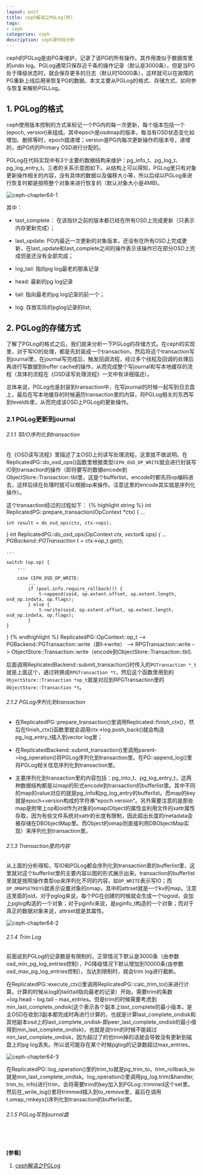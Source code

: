 ```yaml
---
layout: post
title: ceph解读之PGLog(转)
tags:
- ceph
categories: ceph
description: ceph源代码分析
---
```



ceph的PGLog是由PG来维护，记录了该PG的所有操作。其作用类似于数据库里的undo log。PGLog通常只保存近千条的操作记录（默认是3000条），但是当PG处于降级状态时，就会保存更多的日志（默认时10000条），这样就可以在故障的PG重新上线后用来恢复PG的数据。本文主要从PGLog的格式、存储方式、如何参与恢复来解析PGLLog。





<!-- more -->

## 1. PGLog的格式

ceph使用版本控制的方式来标记一个PG内的每一次更新，每个版本包括一个(epoch, version)来组成。其中epoch是osdmap的版本，每当有OSD状态变化如增加、删除等时，epoch就递增；version是PG内每次更新操作的版本号，递增的，由PG内的Primary OSD进行分配的。

PGLog在代码实现中有3个主要的数据结构来维护：pg_info_t、pg_log_t、pg_log_entry_t。三者的关系示意图如下。从结构上可以得知，PGLog里只有对象更新操作相关的内容，没有具体的数据以及偏移大小等，所以后续以PGLog来进行恢复时都是按照整个对象来进行恢复的（默认对象大小是4MB)。

![ceph-chapter64-1](https://ivanzz1001.github.io/records/assets/img/ceph/sca/ceph_chapter64_1.png)


其中：

* last_complete： 在该指针之前的版本都已经在所有OSD上完成更新（只表示内存更新完成）；

* last_update: PG内最近一次更新的对象版本，还没有在所有OSD上完成更新，在last_update和last_complete之间的操作表示该操作已在部分OSD上完成但是还没有全部完成；

* log_tail: 指向pg log最老的那条记录

* head: 最新的pg log记录

* tail: 指向最老的pg log记录的前一个；

* log: 存放实际的pglog记录的list;

## 2. PGLog的存储方式

了解了PGLog的格式之后，我们就来分析一下PGLog的存储方式。在ceph的实现里，对于写IO的处理，都是先封装成一个transaction，然后将这个transaction写到journal里，在journal写完成后，触发回调流程，经过多个线程及回调的处理后再进行写数据到buffer cache的操作，从而完成整个写journal和写本地缓存的流程（具体的流程在《OSD读写处理流程》一文中有详细描述）。


总体来说，PGLog也是封装到transaction中，在写journal的时候一起写到日志盘上，最后在写本地缓存的时候遍历transaction里的内容，将PGLog相关的东西写到leveldb里，从而完成该OSD上PGLog的更新操作。

### 2.1 PGLog更新到journal

###### 2.1.1 写I/O序列化到transaction

在《OSD读写流程》里描述了主OSD上的读写处理流程，这里就不做说明。在ReplicatedPG::do_osd_ops()函数里根据类型```CEPH_OSD_OP_WRITE```就会进行封装写IO到transaction的操作（即将要写的数据encode到ObjectStore::Transaction::tbl里，这是个bufferlist，encode时都先将op编码进去，这样后续在处理时就可以根据op来操作。注意这里的encode其实就是序列化操作）。

这个transaction经过的过程如下：
{% highlight string %}
int ReplicatedPG::prepare_transaction(OpContext *ctx)
{
	...

	int result = do_osd_ops(ctx, ctx->ops);
}
int ReplicatedPG::do_osd_ops(OpContext *ctx, vector<OSDOp>& ops)
{
	...
	PGBackend::PGTransaction* t = ctx->op_t.get();

	...

	switch (op.op) {
		...
		
		case CEPH_OSD_OP_WRITE:
			...
			if (pool.info.require_rollback()) {
				t->append(soid, op.extent.offset, op.extent.length, osd_op.indata, op.flags);
			} else {
				t->write(soid, op.extent.offset, op.extent.length, osd_op.indata, op.flags);
			}
	}
}
{% endhighlight %}
ReplicatedPG::OpContext::op_t  –>  PGBackend::PGTransaction::write（即t->write） –>  RPGTransaction::write  –> ObjectStore::Transaction::write（encode到ObjectStore::Transaction::tbl). 
>  
后面调用ReplicatedBackend::submit_transaction()时传入的```PGTransaction *_t```就是上面这个，通过转换成```RPGTransaction *t```，然后这个函数里用到的```ObjectStore::Transaction *op_t```就是对应到RPGTransaction里的```ObjectStore::Transaction *t```。



###### 2.1.2 PGLog序列化到transaction

* 在ReplicatedPG::prepare_transaction()里调用Replicated::finish_ctx()，然后在finish_ctx()函数里就会调用ctx->log.push_back()就会构造pg_log_entry_t插入到vector log里；

* 在ReplicatedBackend::submit_transaction()里调用parent->log_operation()将PGLog序列化到transaction里。在PG::append_log()里将PGLog相关信息序列化到transaction里。


* 主要序列化到transaction里的内容包括：pg_into_t、pg_log_entry_t，这两种数据结构都是以map的形式encode到transaction的bufferlist里。其中不同的map的value对应的就是pg_info和pg_log_entry的bufferlist。而map的key就是epoch+version构成的字符串“epoch.version”。另外需要注意的是那些map是附带上op和oid作为对象的omap(Object的属性会利用文件的xattr属性存取，因为有些文件系统对xattr的长度有限制，因此超出长度的metadata会被存储在DBObjectMap里。而Object的omap则直接利用DBObjectMap实现）来序列化到transaction里。


###### 2.1.3 Transaction里的内容

从上面的分析得知，写IO和PGLog都会序列化到transaction里的bufferlist里，这里就对这个bufferlist里的主要内容以图的形式展示出来。transaction的bufferlist里就是按照操作类型op来序列化不同的内容，如```OP_WRITE```表示写IO；而```OP_OMAPSETKEYS```就表示设置对象的omap，其中的attrset就是一个kv的map。注意这里面的oid，对于pglog来说，每个PG在创建的时候就会生成一个logoid，会加上pglog构造的一个对象；对于pginfo来说，是pginfo_t构造的一个对象；而对于真正的数据对象来说，attrset就是其属性。

![ceph-chapter64-2](https://ivanzz1001.github.io/records/assets/img/ceph/sca/ceph_chapter64_2.png)



###### 2.1.4 Trim Log

前面说到PGLog的记录数是有限制的，正常情况下默认是3000条（由参数osd_min_pg_log_entries控制），PG降级情况下默认增加到10000条(由参数osd_max_pg_log_entries控制）。当达到限制时，就会trim log进行截断。

在ReplicatedPG::execute_ctx()里调用ReplicatedPG::calc_trim_to()来进行计算。计算的时候从log的tail(tail指向最老的记录）开始，需要trim的条数=log.head - log.tail - max_entries。但是trim的时候需要考虑到min_last_complete_ondisk(这个表示各个副本上last_complete的最小版本，是主OSD在收到3副本都完成时再进行计算的，也就是计算last_complete_ondisk和其他副本osd上的last_complete_ondisk-即peer_last_complete_ondisk的最小值得到min_last_complete_ondisk)，也就是说trim的时候不能超过min_last_complete_ondisk，因为超过了的也trim掉的话就会导致没有更新到磁盘上的pg log丢失。所以说可能存在某个时候pglog的记录数超过max_entries。

![ceph-chapter64-3](https://ivanzz1001.github.io/records/assets/img/ceph/sca/ceph_chapter64_3.png)

在ReplicatedPG::log_operation()里的trim_to就是pg_trim_to，trim_rollback_to就是min_last_complete_ondisk。log_operation()里调用pg_log.trim(&handler, trim_to, info)进行trim，会将需要trim的key加入到PGLog::trimmed这个set里。然后在_write_log()里将trimmed插入到to_remove里，最后在调用t.omap_rmkeys()序列化到transaction的bufferlist里。

###### 2.1.5 PGLog写到journal盘


<br />
<br />

**[参看]**

1. [ceph解读之PGLog](http://sysnote.github.io/2015/12/18/ceph-pglog/)


<br />
<br />
<br />

